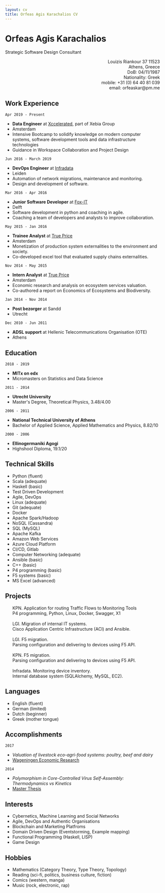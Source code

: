 ```yaml
---
layout: cv
title: Orfeas Agis Karachalios CV
---
```

# Orfeas Agis Karachalios
Strategic Software Design Consultant

<div style="text-align: right">
  <ul style="list-style-type: none">
    <li>Louizis Riankour 37 11523</li>
    <li>Athens, Greece</li>
    <li>DoB: 04/11/1987</li>
    <li>Nationality: Greek</li>
    <li>mobile: +31 (0) 64 40 81 039</li>
    <li>email: orfeaskar@pm.me</li>
  </ul>
</div>

## Work Experience

`Apr 2019 - Present`
- __Data Engineer__ at [Xccelerated](https://www.xccelerated.io), part of Xebia Group
- Amsterdam
- Intensive Bootcamp to solidify knowledge on modern computer systems,
 software development tools and data infrastructure technologies
- Guidance in Workspace Collaboration and Project Design

`Jun 2016 - March 2019`
- __DevOps Engineer__ at [Infradata](https://www.infradata.nl)
- Leiden
- Automation of network migrations, maintenance and monitoring.
- Design and development of software.


`Mar 2016 - Apr 2016`
- __Junior Software Developer__ at [Fox-IT](https://www.fox-it.com/nl)
- Delft
- Software development in python and coaching in agile.
- Coaching a team of developers and analysts to improve collaboration.


`May 2015 - Jan 2016`
- __Trainee Analyst__ at [True Price](https://www.trueprice.org)
- Amsterdam
- Monetization of production system externalities to the environment and society.
- Co-developed excel tool that evaluated supply chains externalities.


`Nov 2014 - May 2015`
- __Intern Analyst__ at [True Price](https://www.trueprice.org)
- Amsterdam
- Economic research and analysis on ecosystem services valuation.
- Co-authored a report on Economics of Ecosystems and Biodiversity.


`Jan 2014 - Nov 2014`
- __Post bezorger__ at Sandd
- Utrecht


`Dec 2010 - Jun 2011`
- __ADSL support__ at Hellenic Telecommunications Organisation (OTE)
- Athens

## Education

`2018 - 2019` 
- __MITx on edx__
- Micromasters on Statistics and Data Science

`2011 - 2014` 
- __Utrecht University__
- Master's Degree, Theoretical Physics, 3.48/4.00

`2006 - 2011` 
- __National Technical University of Athens__
- Bachelor of Applied Science, Applied Mathematics and Physics, 8.82/10

`2000 - 2006` 
- __Ellinogermaniki Agogi__
- Highshool Diploma, 19.1/20

## Technical Skills

- Python (fluent)
- Scala (adequate)
- Haskell (basic)
- Test Driven Development
- Agile, DevOps
- Linux (adequate)
- Git (adequate)
- Docker
- Apache Spark/Hadoop
- NoSQL (Cassandra)
- SQL (MySQL)
- Apache Kafka
- Amazon Web Services
- Azure Cloud Platform
- CI/CD, Gitlab
- Computer Networking (adequate)
- Ansible (basic)
- C++ (basic)
- P4 programming (basic)
- F5 systems (basic)
- MS Excel (advanced)

## Projects

<div>
  <ul style="list-style-type: none">
    <li>KPN. Application for routing Traffic Flows to Monitoring Tools</li>
    <li>P4 programming, Python, Linux, Docker, Swagger, X1</li>
    <li><br></li>
    <li>LGI. Migration of internal IT systems.</li>
    <li>Cisco Application Centric Infrastructure (ACI) and Ansible.</li>
    <li><br></li>
    <li>LGI. F5 migration.</li>
    <li>Parsing configuration and delivering to devices using F5 API.</li>
    <li><br></li>
    <li>KPN. F5 migration.</li>
    <li>Parsing configuration and delivering to devices using F5 API.</li>
    <li><br></li>
    <li>Infradata. Monitoring device inventory.</li>
    <li>Internal database system (SQLAlchemy, MySQL, EC2).</li>
  </ul>
</div>

## Languages

- English (fluent)
- German (limited)
- Dutch (beginner)
- Greek (mother tongue)

## Accomplishments

`2017`
- _Valuation of livestock eco-agri-food systems: poultry, beef and dairy_
- [Wageningen Economic Research][TEEB]

`2014`
- _Polymorphism in Core-Controlled Virus Self-Assembly: Thermodynamics vs Kinetics_
- [Master Thesis][Thesis]

## Interests

- Cybernetics, Machine Learning and Social Networks
- Agile, DevOps and Authentic Organisations
- Blockchain and Marketing Platfroms
- Domain Driven Design (Eventstorming, Example mapping)
- Functional Programming (Haskell, LISP)
- Game Design

## Hobbies

- Mathematics (Category Theory, Type Theory, Topology)
- Reading (sci-fi, politics, business culture, fiction)
- Comics (western, manga)
- Music (rock, electronic, rap)

[TEEB]: https://trueprice.org/wp-content/uploads/2017/08/TEEB_Valuation-of-livestock-eco-agri-food-systems_final_June2017.pdf
[Thesis]: https://dspace.library.uu.nl/handle/1874/297082

<!-- ### Footer
Last updated: November 2018 -->


